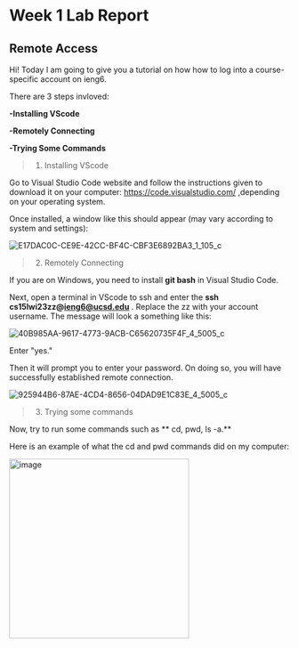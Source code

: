 # **Week 1 Lab Report**
## **Remote Access**
Hi! Today I am going to give you a tutorial on how how to log into a course-specific account on ieng6.

There are 3 steps invloved:

**-Installing VScode**

**-Remotely Connecting**

**-Trying Some Commands**


>1. Installing VScode

 Go to Visual Studio Code website and follow the instructions given to download it on your computer: https://code.visualstudio.com/ ,depending on your operating system.
 
 Once installed, a window like this should appear (may vary according to system and settings):
 
![E17DAC0C-CE9E-42CC-BF4C-CBF3E6892BA3_1_105_c](https://user-images.githubusercontent.com/122485765/212500505-451baea7-88c6-4b81-96de-e914c109b4d7.jpeg)


>2. Remotely Connecting

If you are on Windows, you need to install **git bash** in Visual Studio Code.

Next, open a terminal in VScode to ssh and enter the **ssh cs15lwi23zz@ieng6@ucsd.edu** . Replace the zz with your account username. The message will look a something like this:

![40B985AA-9617-4773-9ACB-C65620735F4F_4_5005_c](https://user-images.githubusercontent.com/122485765/212501137-ec79bc1d-91e0-443c-91f7-ac5a6d4aa015.jpeg)

Enter "yes."

Then it will prompt you to enter your password. On doing so, you will have successfully established remote connection.

![925944B6-87AE-4CD4-8656-04DAD9E1C83E_4_5005_c](https://user-images.githubusercontent.com/122485765/212501169-7a9fed02-cfe9-4bb3-9bc5-660655598204.jpeg)



>3. Trying some commands

Now, try to run some commands such as ** cd, pwd, ls -a.**

Here is an example of what the cd and pwd commands did on my computer:

<img width="323" alt="image" src="https://user-images.githubusercontent.com/122485765/212501242-590b9dec-bede-4dbe-9f55-9c869ddcc677.png">

